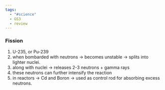 ```yaml
---
tags:
  - "#science"
  - GS3
  - review
---
```

### Fission
1. U-235, or Pu-239
2. when bombarded with neutrons -> becomes unstable -> splits into lighter nuclei.
3. along with nuclei -> releases 2-3 neutrons + gamma rays
4. these neutrons can further intensify the reaction
5. in reactors -> Cd and Boron -> used as control rod for absorbing excess neutrons.
